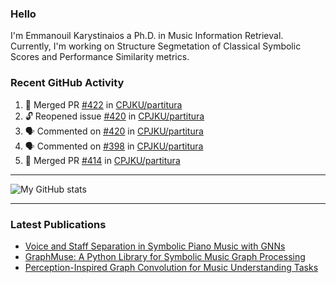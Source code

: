 ### Hello

I'm Emmanouil Karystinaios a Ph.D. in Music Information Retrieval.
Currently, I'm working on Structure Segmetation of Classical Symbolic Scores and Performance Similarity metrics.


### Recent GitHub Activity
  
<!--START_SECTION:activity-->
1. 🎉 Merged PR [#422](https://github.com/CPJKU/partitura/pull/422) in [CPJKU/partitura](https://github.com/CPJKU/partitura)
2. 🔓 Reopened issue [#420](https://github.com/CPJKU/partitura/issues/420) in [CPJKU/partitura](https://github.com/CPJKU/partitura)
3. 🗣 Commented on [#420](https://github.com/CPJKU/partitura/issues/420#issuecomment-2618171470) in [CPJKU/partitura](https://github.com/CPJKU/partitura)
4. 🗣 Commented on [#398](https://github.com/CPJKU/partitura/pull/398#issuecomment-2614510574) in [CPJKU/partitura](https://github.com/CPJKU/partitura)
5. 🎉 Merged PR [#414](https://github.com/CPJKU/partitura/pull/414) in [CPJKU/partitura](https://github.com/CPJKU/partitura)
<!--END_SECTION:activity-->

---

![My GitHub stats](https://github-readme-stats.vercel.app/api?username=manoskary&show_icons=true&theme=radical)


<!--
**manoskary/manoskary** is a ✨ _special_ ✨ repository because its `README.md` (this file) appears on your GitHub profile.

Here are some ideas to get you started:

- 🔭 I’m currently working on ...
- 🌱 I’m currently learning ...
- 👯 I’m looking to collaborate on ...
- 🤔 I’m looking for help with ...
- 💬 Ask me about ...
- 📫 How to reach me: ...
- 😄 Pronouns: ...
- ⚡ Fun fact: ...
-->

---

### Latest Publications

<!-- BLOG-POST-LIST:START -->
- [Voice and Staff Separation in Symbolic Piano Music with GNNs](https://medium.com/towards-data-science/voice-and-staff-separation-in-symbolic-piano-music-with-gnns-0cab100629cf?source=rss-9d63e988ed0c------2)
- [GraphMuse: A Python Library for Symbolic Music Graph Processing](https://medium.com/towards-data-science/graphmuse-a-python-library-for-symbolic-music-graph-processing-40dbd9baf319?source=rss-9d63e988ed0c------2)
- [Perception-Inspired Graph Convolution for Music Understanding Tasks](https://medium.com/towards-data-science/perception-inspired-graph-convolution-for-music-understanding-tasks-4d2ba1be48e7?source=rss-9d63e988ed0c------2)
<!-- BLOG-POST-LIST:END -->

